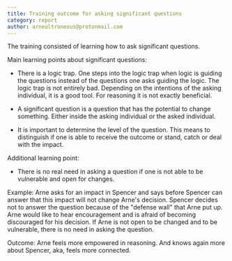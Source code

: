 ```yaml
---
title: Training outcome for asking significant questions
category: report
author: arneultroneous@protonmail.com
---
```


The training consisted of learning how to ask significant questions.

Main learning points about significant questions:

* There is a logic trap. One steps into the logic trap when logic is guiding the questions instead of the questions one asks guiding the logic. The logic trap is not entirely bad. Depending on the intentions of the asking individual, it is a good tool. For reasoning it is not exactly beneficial. 

* A significant question is a question that has the potential to change something. Either inside the asking individual or the asked individual. 

* It is important to determine the level of the question. This means to distinguish if one is able to receive the outcome or stand, catch or deal with the impact. 

Additional learning point:

* There is no real need in asking a question if one is not able to be vulnerable and open for changes. 

Example: Arne asks for an impact in Spencer and says before Spencer can answer that this impact will not change Arne's decision. Spencer decides not to answer the question because of the "defense wall" that Arne put up. Arne would like to hear encouragement and is afraid of becoming discouraged for his decision. If Arne is not open to be changed and to be vulnerable, there is no need in asking the question.

Outcome: Arne feels more empowered in reasoning. And knows again more about Spencer, aka, feels more connected. 
